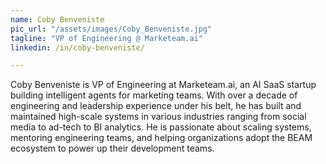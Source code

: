 ```yaml
---
name: Coby Benveniste
pic_url: "/assets/images/Coby_Benveniste.jpg"
tagline: "VP of Engineering @ Marketeam.ai"
linkedin: /in/coby-benveniste/

---
```

Coby Benveniste is VP of Engineering at Marketeam.ai, an AI SaaS startup building intelligent agents for marketing teams. With over a decade of engineering and leadership experience under his belt, he has built and maintained high-scale systems in various industries ranging from social media to ad-tech to BI analytics. He is passionate about scaling systems, mentoring engineering teams, and helping organizations adopt the BEAM ecosystem to power up their development teams.